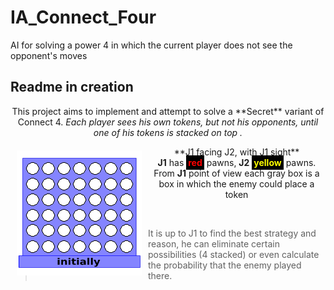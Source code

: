 # IA_Connect_Four
AI for solving a power 4 in which the current player does not see the opponent's moves

## Readme in creation

<p style="text-align:center">
This project aims to implement and attempt to solve a **Secret** variant of Connect 4.
<i>Each player sees his own tokens, but not his opponents, until one of his tokens is stacked on top .</i>
</p>
<a href="https://github.com/robin-mat/IA_Connect_Four"><img src="src/resources/drawing.gif" align="left" hspace="10" vspace="6"></a>

<p style="text-align:center">
**J1 facing J2, with J1 sight**
<br>
<b>J1</b> has <b><span style="background-color:black;color:red;padding:3px">red</span></b> pawns, <b>J2</b> <b><span style="background-color:black;color:yellow;padding:3px">yellow</span></b> pawns. From <b>J1</b> point of view each gray box is a box in which the enemy could place a token

</p>
<br>

> It is up to J1 to find the best strategy and reason, he can eliminate certain possibilities (4 stacked) or even calculate the probability that the enemy played there.
